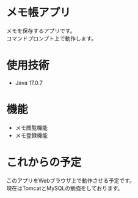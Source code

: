 # メモ帳アプリ
メモを保存するアプリです。  
コマンドプロンプト上で動作します。
# 使用技術
- Java 17.0.7
# 機能
- メモ閲覧機能  
- メモ登録機能
# これからの予定
このアプリをWebブラウザ上で動作させる予定です。  
現在はTomcatとMySQLの勉強をしております。
